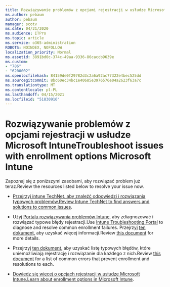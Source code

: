 ```yaml
---
title: Rozwiązywanie problemów z opcjami rejestracji w usłudze Microsoft Intune
ms.author: pebaum
author: pebaum
manager: scotv
ms.date: 04/21/2020
ms.audience: ITPro
ms.topic: article
ms.service: o365-administration
ROBOTS: NOINDEX, NOFOLLOW
localization_priority: Normal
ms.assetid: 3891bd0c-374c-49aa-9336-86caccb9639e
ms.custom:
- "786"
- "6200002"
ms.openlocfilehash: 84159de0f29782d3c2a6a92ac77322e4bec525dd
ms.sourcegitcommit: 8bc60ec34bc1e40685e3976576e04a2623f63a7c
ms.translationtype: MT
ms.contentlocale: pl-PL
ms.lasthandoff: 04/15/2021
ms.locfileid: "51830916"
---
```

# <a name="troubleshoot-issues-with-enrollment-options-microsoft-intune"></a><span data-ttu-id="21478-102">Rozwiązywanie problemów z opcjami rejestracji w usłudze Microsoft Intune</span><span class="sxs-lookup"><span data-stu-id="21478-102">Troubleshoot issues with enrollment options Microsoft Intune</span></span>

<span data-ttu-id="21478-103">Zapoznaj się z poniższymi zasobami, aby rozwiązać problem już teraz.</span><span class="sxs-lookup"><span data-stu-id="21478-103">Review the resources listed below to resolve your issue now.</span></span>
  
- <span data-ttu-id="21478-104">[Przejrzyj intune TechNet, aby znaleźć odpowiedzi i rozwiązania typowych problemów.](https://social.technet.microsoft.com/Forums/home?category=microsoftintune&amp;filter=alltypes&amp;sort=lastpostdesc)</span><span class="sxs-lookup"><span data-stu-id="21478-104">[Review Intune TechNet to find answers and solutions to common issues](https://social.technet.microsoft.com/Forums/home?category=microsoftintune&amp;filter=alltypes&amp;sort=lastpostdesc).</span></span>

- <span data-ttu-id="21478-105">Użyj [Portalu rozwiązywania problemów Intune,](https://aka.ms/intunetroubleshooting) aby zdiagnozować i rozwiązać typowe błędy rejestracji.</span><span class="sxs-lookup"><span data-stu-id="21478-105">Use [Intune Troubleshooting Portal](https://aka.ms/intunetroubleshooting) to diagnose and resolve common enrollment failures.</span></span> <span data-ttu-id="21478-106">Przejrzyj [ten dokument,](https://docs.microsoft.com/intune/help-desk-operators) aby uzyskać więcej informacji.</span><span class="sxs-lookup"><span data-stu-id="21478-106">Review [this document](https://docs.microsoft.com/intune/help-desk-operators) for more details.</span></span>

- <span data-ttu-id="21478-107">Przejrzyj [ten dokument,](https://docs.microsoft.com/troubleshoot/mem/intune/troubleshoot-device-enrollment-in-intune) aby uzyskać listę typowych błędów, które uniemożliwiają rejestrację i rozwiązanie dla każdego z nich.</span><span class="sxs-lookup"><span data-stu-id="21478-107">Review [this document](https://docs.microsoft.com/troubleshoot/mem/intune/troubleshoot-device-enrollment-in-intune) for a list of common errors that prevent enrollment and resolutions to each.</span></span>

- <span data-ttu-id="21478-108">[Dowiedz się więcej o opcjach rejestracji w usłudze Microsoft Intune.](https://docs.microsoft.com/intune/enrollment-options)</span><span class="sxs-lookup"><span data-stu-id="21478-108">[Learn about enrollment options in Microsoft Intune](https://docs.microsoft.com/intune/enrollment-options).</span></span>
